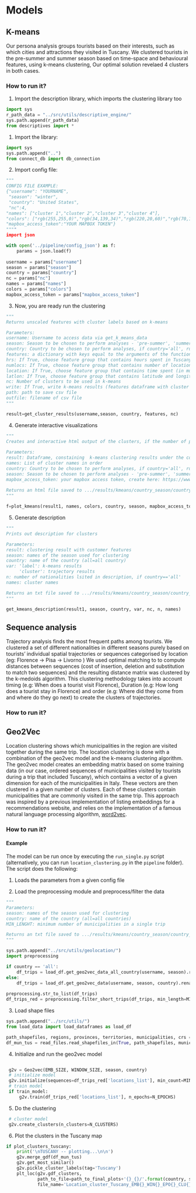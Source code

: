 # Models

## K-means
Our persona analysis groups tourists based on their interests, such as which cities and attractions they visited in Tuscany. We clustered tourists in the pre-summer and summer season based on time-space and behavioural features, using k-means clustering, Our optimal solution revelaed 4 clusters in both cases. 

### How to run it?

1) Import the description library, which imports the clustering library too
```python
import sys
r_path_data = "../src/utils/descriptive_engine/"
sys.path.append(r_path_data)
from descriptives import *
```

1) Import the library:
```python
import sys
sys.path.append("..")
from connect_db import db_connection
```

2) Import config file:
```python
"""
CONFIG FILE EXAMPLE:
{"username": "YOURNAME",
 "season": "winter",
 "country": "United States",
 "nc":4,
"names": ["cluster 1","cluster 2","cluster 3","cluster 4"],
"colors": ["rgb(255,255,0)","rgb(34,139,34)","rgb(220,20,60)","rgb(70,130,180)","rgb(128,0,128)"],
"mapbox_access_token":"YOUR MAPBOX TOKEN"}
""""
import json

with open('../pipeline/config_json') as f:
    params = json.load(f)
    
username = params["username"]
season = params["season"]
country = params["country"]
nc = params["nc"]
names = params["names"]
colors = params["colors"]
mapbox_access_token = params["mapbox_access_token"]

```

3) Now, you are ready run the clustering

```python
"""
Returns unscaled features with cluster labels based on k-means

Parameters:
username: Username to access data via get_k_means_data
season: Season to be chosen to perform analyses - 'pre-summer', 'summer', 'post-summer', 'winter', or 'all' for the whole year
country: Country to be chosen to perform analyses, if country='all', runs on the full data
features: a dictionary with keys equal to the arguments of the function, values list of df variables (defoult)
hrs: If True, choose feature group that contains hours spent in Tuscany, hours spent outside Tuscany
numlocs: If True, choose feature group that contains number of locations and number of unique locations visited in Tuscany and Italy
location: If True, choose feature group that contains time spent (in mumtiples of ) at the locations with respective features, including landscape, cities visited, and total number of attactions visited.
latlon: If True, choose feature group that contains latitude and longitude of average location, most visited location, start and end location, and standard deviation of all lat/lon
nc: Number of clusters to be used in k-means
write: If True, write k-means results (features dataframe with cluster labels) to csv file
path: path to save csv file
outfile: filename of csv file
"""

result=get_cluster_results(username,season, country, features, nc)

```

4) Generate interactive visualizations

```python
"""
Creates and interactive html output of the clusters, if the number of points is more 100K randomly sample 50K of them
    
Parameters:
result: Dataframe, constaining  k-means clustering results under the column 'label'
names: List of cluster names in order
country: Country to be chosen to perform analyses, if country='all', runs on the full data
season: Season to be chosen to perform analyses - 'pre-summer', 'summer', 'post-summer', 'winter', or 'all' for the whole year
mapbox_access_token: your mapbox access token, create here: https://www.mapbox.com/help/how-access-tokens-work/
    
Returns an html file saved to .../results/kmeans/country_season/country_season.html
"""

f=plot_kmeans(result1, names, colors, country, season, mapbox_access_token)
```
5) Generate description

```python
"""
Prints out description for clusters

Parameters:
result: clustering result with customer features
season: names of the season used for clustering
country: name of the country (all=all country)
var: 'label': k-means results
     'cluster': trajectory results
n: number of nationalities lsited in description, if country=='all'
names: cluster names

Returns an txt file saved to .../results/kmeans/country_season/country_season.html
"""

get_kmeans_description(result1, season, country, var, nc, n, names)
```

## Sequence analysis

Trajectory analysis finds the most frequent paths among tourists. We clustered a set of different nationalities in different seasons purely based on tourists’ individual spatial trajectories or sequences categorised by location  (eg: Florence -> Pisa -> Livorno ) We used optimal matching to to compute distances between sequences (cost of insertion, deletion and substitution to match two sequences) and the resulting distance matrix was clustered by the k-medoids algorithm. This clustering methodology takes into account timing (e.g: When does a tourist visit Florence), Duration (e.g: How long does a tourist stay in Florence) and order (e.g: Where did they come from and where do they go next) to create the clusters of trajectories. 

### How to run it?



## Geo2Vec

Location clustering shows which municipalities in the region are visited together during the same trip. The location clustering is done with a combination of the geo2vec model and the k-means clustering algorithm. The geo2vec model creates an embedding matrix based on some training data (in our case, ordered sequences of municipalities visited by tourists during a trip that included Tuscany), which contains a vector of a given dimension for each of the municipalities in Italy. These vectors are then clustered in a given number of clusters. Each of these clusters contain municipalities that are commonly visited in the same trip. This approach was inspired by a previous implementation of listing embeddings for a recommendations website, and relies on the implementation of a famous natural language processing algorithm, [word2vec](https://en.wikipedia.org/wiki/Word2vec). 

### How to run it?

#### Example
The model can be run once by executing the `run_single.py` script (alternatively, you can run `location_clustering.py` in the `pipeline` folder). The script does the following:

1) Loads the parameters from a given config file

2) Load the preprocessing module and preprocess/filter the data
```python
"""
Parameters:
season: names of the season used for clustering
country: name of the country (all=all countries)
MIN_LENGHT: minimum number of municipalities in a single trip

Returns an txt file saved to .../results/kmeans/country_season/country_season.html
"""

sys.path.append("../src/utils/geolocation/")
import preprocessing

if country == 'all':
    df_trips = load_df.get_geo2vec_data_all_country(username, season).rename(columns={'com_locs_trunc':'locations'})
else:
    df_trips = load_df.get_geo2vec_data(username, season, country).rename(columns={'com_locs_trunc':'locations'})
        
preprocessing.str_to_list(df_trips)
df_trips_red = preprocessing.filter_short_trips(df_trips, min_length=MIN_LENGTH)
```

3) Load shape files

```python
sys.path.append("../src/utils/")
from load_data import load_dataframes as load_df

path_shapefiles, regions, provinces, territories, municipalities, crs = read_files.read_shapefile_data(path_to_shapefiles, 'shape_files_path.json')
df_mun_tus = read_files.read_shapefiles_in(True, path_shapefiles, municipalities, crs)
```
4) Initialize and run the geo2vec model

```python

 g2v = Geo2vec(EMB_SIZE, WINDOW_SIZE, season, country)
 # initialize model
 g2v.initialize(sequences=df_trips_red['locations_list'], min_count=MIN_COUNT)
 # train model
 if train_model:       
     g2v.train(df_trips_red['locations_list'], n_epochs=N_EPOCHS)
```

5) Do the clustering

```python
 # cluster model
 g2v.create_clusters(n_clusters=N_CLUSTERS)
```

6) Plot the clusters in the Tuscany map

```python
if plot_clusters_tuscany:
    print('\nTUSCANY -- plotting...\n\n')
    g2v.merge_gdf(df_mun_tus)
    g2v.get_most_similar()
    g2v.pickle_cluster_labels(tag='Tuscany')   
    plt_loc(g2v.gdf_clusters,
            path_to_file=path_to_final_plots+'{}_{}/'.format(country, season),
            file_name='Location_cluster_Tuscany_EMB{}_WIN{}_EPO{}_CLU{}_MinL{}_MinC{}.html'.format(EMB_SIZE, WINDOW_SIZE, N_EPOCHS, N_CLUSTERS, MIN_LENGTH, MIN_COUNT))
```
